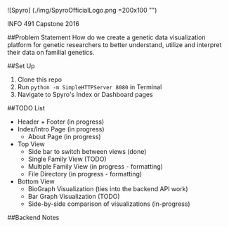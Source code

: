 ![Spyro] (./img/SpyroOfficialLogo.png =200x100 "")


INFO 491 Capstone 2016

##Problem Statement
How do we create a genetic data visualization platform for genetic researchers to better understand, utilize and interpret their data on familial genetics.

##Set Up
1. Clone this repo
2. Run `python -m SimpleHTTPServer 8080` in Terminal
3. Navigate to Spyro's Index or Dashboard pages

##TODO List
* Header + Footer (in progress)
* Index/Intro Page (in progress)
  * About Page (in progress)
* Top View
  * Side bar to switch between views (done)
  * Single Family View (TODO)
  * Multiple Family View (in progress - formatting)
  * File Directory (in progress - formatting)
* Bottom View
  * BioGraph Visualization (ties into the backend API work)
  * Bar Graph Visualization (TODO)
  * Side-by-side comparison of visualizations (in-progress)

##Backend Notes